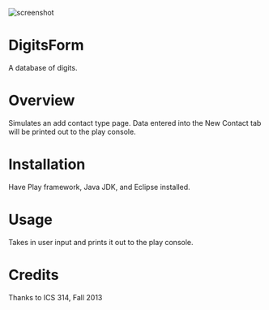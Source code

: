 ![screenshot](https://raw.github.com/ajgprieto/Digits/Attempt-1-1/public/images/screenshot.png)



DigitsForm
======

A database of digits.

Overview
======
Simulates an add contact type page.  Data entered into the New Contact tab will be printed out to the play console.

Installation
==========
Have Play framework, Java JDK, and Eclipse installed.

Usage
========
Takes in user input and prints it out to the play console.

Credits
============
Thanks to ICS 314, Fall 2013
